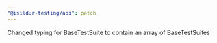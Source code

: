 ```yaml
---
"@isildur-testing/api": patch
---
```


Changed typing for BaseTestSuite to contain an array of BaseTestSuites
